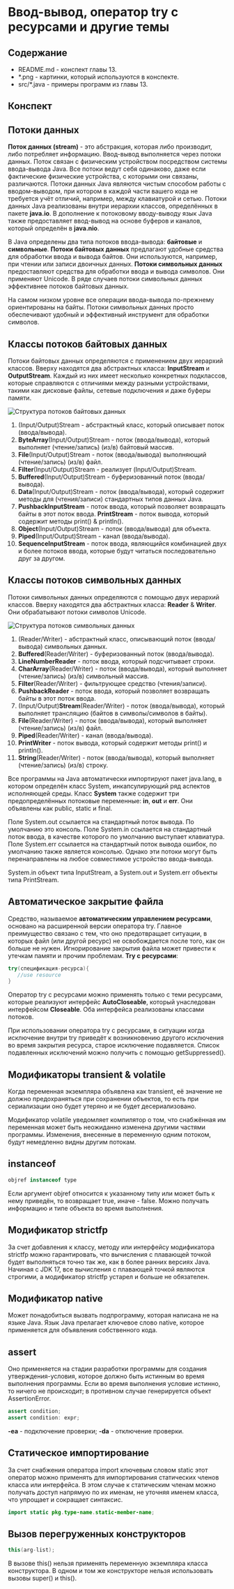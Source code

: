 # Ввод-вывод, оператор try с ресурсами и другие темы

## Содержание

* README.md - конспект главы 13.
* *.png - картинки, который используются в конспекте.
* src/*.java - примеры программ из главы 13.

## Конспект

## Потоки данных

**Поток данных (stream)** - это абстракция, которая либо производит, либо потребляет информацию. Ввод-вывод выполняется
через потоки данных. Поток связан с физическим устройством посредством системы ввода-вывода Java. Все потоки ведут себя одинаково,
даже если фактические физические устройства, с которыми они связаны, различаются. Потоки данных Java являются чистым способом
работы с вводом-выводом, при котором в каждой части вашего кода не требуется учёт отличий, например, между клавиатурой и сетью.
Потоки данных Java реализованы внутри иерархии классов, определённых в пакете **java.io**. В дополнение к потоковому вводу-выводу язык
Java также предоставляет ввод-вывод на основе буферов и каналов, который определён в **java.nio**.

В Java определены два типа потоков ввода-вывода: **байтовые** и **символьные**. **Потоки байтовых данных** предлагают удобные средства
для обработки ввода и вывода байтов. Они используются, например, при чтении или записи двоичных данных. **Потоки символьных данных** предоставляют
средства для обработки ввода и вывода символов. Они применяют Unicode. В ряде случаев потоки символьных данных эффективнее
потоков байтовых данных.

На самом низком уровне все операции ввода-вывода по-прежнему ориентированы на байты. Потоки символьных данных просто обеспечивают удобный
и эффективный инструмент для обработки символов.

## Классы потоков байтовых данных 

Потоки байтовых данных определяются с применением двух иерархий классов. Вверху находятся два абстрактных класса: **InputStream** и **OutputStream**.
Каждый из них имеет несколько конкретных подклассов, которые справляются с отличиями между разными устройствами, такими как дисковые 
файлы, сетевые подключения и даже буферы памяти.

![Структура потоков байтовых данных](StructureByteStreams.png)

1) (Input/Output)Stream - абстрактный класс, который описывает поток (ввода/вывода).
2) **ByteArray**(Input/Output)Stream - поток (ввода/вывода), который выполняет (чтение/запись) (из/в) байтовый массив.
3) **File**(Input/Output)Stream - поток (ввода/вывода) выполняющий (чтение/запись) (из/в) файл.
4) **Filter**(Input/Output)Stream - реализует (Input/Output)Stream.
5) **Buffered**(Input/Output)Stream - буферизованный поток (ввода/вывода).
6) **Data**(Input/Output)Stream - поток (ввода/вывода), который содержит методы для (чтения/записи) стандартных типов данных Java.
7) **PushbackInputStream** - поток ввода, который позволяет возвращать байты в этот поток ввода.
   **PrintStream** - поток вывода, который содержит методы print() & println().
8) **Object**(Input/Output)Stream - поток (ввода/вывода) для объекта.
9) **Piped**(Input/Output)Stream - канал (ввода/вывода).
10) **SequenceInputStream** - поток ввода, являющийся комбинацией двух и более потоков ввода, которые будут читаться последовательно друг за другом.

## Классы потоков символьных данных 

Потоки символьных данных определяются с помощью двух иерархий классов. Вверху находятся два абстрактных класса: **Reader** & **Writer**.
Они обрабатывают потоки символов Unicode.

![Структура потоков символьных данных](StructureCharStreams.png)

1) (Reader/Writer) - абстрактный класс, описывающий поток (ввода/вывода) символьных данных.
2) **Buffered**(Reader/Writer) - буферизованный поток (ввода/вывода).
3) **LineNumberReader** - поток ввода, который подсчитывает строки.
4) **CharArray**(Reader/Writer) - поток (ввода/вывода), который выполняет (чтение/запись) (из/в) символьный массив.
5) **Filter**(Reader/Writer) - фильтрующее средство (чтения/записи).
6) **PushbackReader** - поток ввода, который позволяет возвращать байты в этот поток ввода.
7) (Input/Output)**Stream**(Reader/Writer) - поток (ввода/вывода), который выполняет трансляцию (байтов в символы/символов в байты).
8) **File**(Reader/Writer) - поток (ввода/вывода), который выполняет (чтение/запись) (из/в) файл.
9) **Piped**(Reader/Writer) - канал (ввода/вывода).
10) **PrintWriter** - поток вывода, который содержит методы print() и println().
11) **String**(Reader/Writer) - поток (ввода/вывода), который выполняет (чтение/запись) (из/в) строку.

Все программы на Java автоматически импортируют пакет java.lang, в котором определён класс System, инкапсулирующий ряд аспектов
исполняющей среды. Класс **System** также содержит три предопределённых потоковые переменные: **in**, **out** и **err**.
Они объявлены как public, static и final.

Поле System.out ссылается на стандартный поток вывода. По умолчанию это консоль. Поле System.in ссылается на стандартный поток
ввода, в качестве которого по умолчанию выступает клавиатура. Поле System.err ссылается на стандартный поток вывода ошибок,
по умолчанию также является консолью. Однако эти потоки могут быть перенаправлены на любое совместимое устройство ввода-вывода.

System.in объект типа InputStream, а System.out и System.err объекты типа PrintStream.

## Автоматическое закрытие файла

Средство, называемое **автоматическим управлением ресурсами**, основано на расширенной версии оператора try. Главное преимущество 
связано с тем, что оно предотвращает ситуации, в которых файл (или другой ресурс) не освобождается после того, как он больше не 
нужен. Игнорирование закрытия файла может привести к утечкам памяти и прочим проблемам. **Try с ресурсами**:

```java
try(спецификация-ресурса){
   //use resource 
}
```

Оператор try с ресурсами можно применять только с теми ресурсами, которые реализуют интерфейс **AutoCloseable**, который 
унаследован интерфейсом **Closeable**. Оба интерфейса реализованы классами потоков.

При использовании оператора try с ресурсами, в ситуации когда исключение внутри try приведёт к возникновению другого исключения во время
закрытия ресурса, старое исключение подавляется. Список подавленных исключений можно получить с помощью getSuppressed().

## Модификаторы transient & volatile

Когда переменная экземпляра объявлена как transient, её значение не должно предохраняться при сохранении объектов, то есть
при сериализации оно будет утеряно и не будет десериализовано.

Модификатор volatile уведомляет компилятор о том, что снабжённая им переменная может быть неожиданно изменена другими частями 
программы. Изменения, внесенные в переменную одним потоком, будут немедленно видны другим потокам.

## instanceof

```java
objref instanceof type
```

Если аргумент objref относится к указанному типу или может быть к нему приведён, то возвращает true, иначе - false.
Можно получать информацию и типе объекта во время выполнения.

## Модификатор strictfp

За счет добавления к классу, методу или интерфейсу модификатора strictfp можно гарантировать, что вычисления с плавающей точкой
будет выполняться точно так же, как в более ранних версиях Java. Начиная с JDK 17, все вычисления с плавающей точкой являются строгими, 
а модификатор strictfp устарел и больше не обязателен.

## Модификатор native

Может понадобиться вызвать подпрограмму, которая написана не на языке Java. Язык Java прелагает ключевое слово native, которое
применяется для объявления собственного кода.

## assert

Оно применяется на стадии разработки программы для создания утверждения-условия, которое должно быть истинным во время выполнения 
программы. Если во время выполнения условие истинно, то ничего не происходит; в противном случае генерируется объект AssertionError.

```java
assert condition;
assert condition: expr;
```

**-ea** - подключение проверки;
**-da** - отключение проверки.

## Статическое импортирование

За счет снабжения оператора import ключевым словом static этот оператор можно применять для импортирования статических членов класса
или интерфейса. В этом случае к статическим членам можно получать доступ напрямую по их именам, не уточняя именем класса,
что упрощает и сокращает синтаксис.

```java
import static pkg.type-name.static-member-name;
```

## Вызов перегруженных конструкторов

```java
this(arg-list);
```

В вызове this() нельзя применять переменную экземпляра класса конструктора. В одном и том же конструкторе нельзя использовать
вызовы super() и this().
